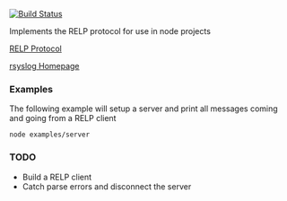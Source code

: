[![Build Status](https://travis-ci.org/nbrownus/node-relp-lib.png?branch=master)](https://travis-ci.org/nbrownus/node-relp-lib)

Implements the RELP protocol for use in node projects

[RELP Protocol](http://www.rsyslog.com/doc/relp.html)

[rsyslog Homepage](http://www.rsyslog.com)

### Examples

The following example will setup a server and print all messages coming and going from a RELP client

    node examples/server

### TODO

- Build a RELP client
- Catch parse errors and disconnect the server

